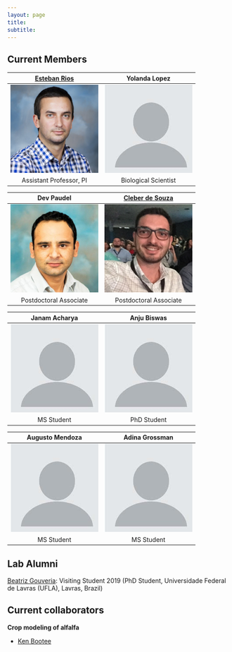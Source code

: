 ```yaml
---
layout: page
title: 
subtitle: 
---
```



## Current Members

[Esteban Rios](https://foragebreeding.github.io/)             |  Yolanda Lopez
:--------------:|:------------:
<img src="/member_images/esteban.jpg" width="200">  |  <img src="member_images/blank.jpg" width="200">
Assistant Professor, PI | Biological Scientist

Dev Paudel  | [Cleber de Souza](https://www.researchgate.net/profile/Cleber_Henrique_De_Souza)
:------------:|:------------:
<img src="/member_images/dev.jpg" width="200"> | <img src="/member_images/cleber.jpg" width="200">
Postdoctoral Associate | Postdoctoral Associate

Janam Acharya  | Anju Biswas
:------------:|:------------:
<img src="/member_images/blank.jpg" width="200"> | <img src="/member_images/blank.jpg" width="200">
MS Student | PhD Student


Augusto Mendoza  | Adina Grossman
:------------:|:------------:
<img src="/member_images/blank.jpg" width="200"> | <img src="/member_images/blank.jpg" width="200">
MS Student | MS Student

## Lab Alumni

[Beatriz Gouveria](https://www.researchgate.net/profile/Beatriz_Gouveia3): Visiting Student 2019 (PhD Student, Universidade Federal de Lavras (UFLA), Lavras, Brazil)


## Current collaborators

**Crop modeling of alfalfa**

* [Ken Bootee](http://ufrfprofessors.feed.research.ufl.edu/ufrf_professors/boote-kenneth-j/)

